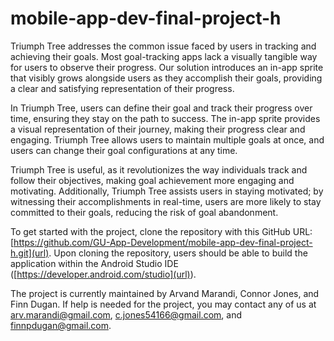 # mobile-app-dev-final-project-h
Triumph Tree addresses the common issue faced by users in tracking and achieving their goals. Most goal-tracking apps lack a visually tangible way for users to observe their progress. Our solution introduces an in-app sprite that visibly grows alongside users as they accomplish their goals, providing a clear and satisfying representation of their progress.

In Triumph Tree, users can define their goal and track their progress over time, ensuring they stay on the path to success. The in-app sprite provides a visual representation of their journey, making their progress clear and engaging. Triumph Tree allows users to maintain multiple goals at once, and users can change their goal configurations at any time.

Triumph Tree is useful, as it revolutionizes the way individuals track and follow their objectives, making goal achievement more engaging and motivating. Additionally, Triumph Tree assists users in staying motivated; by witnessing their accomplishments in real-time, users are more likely to stay committed to their goals, reducing the risk of goal abandonment. 

To get started with the project, clone the repository with this GitHub URL: [https://github.com/GU-App-Development/mobile-app-dev-final-project-h.git](url). Upon cloning the repository, users should be able to build the application within the Android Studio IDE ([https://developer.android.com/studio](url)).

The project is currently maintained by Arvand Marandi, Connor Jones, and Finn Dugan. If help is needed for the project, you may contact any of us at [arv.marandi@gmail.com](url), [c.jones54166@gmail.com](url), and [finnpdugan@gmail.com](url).
